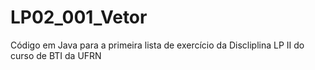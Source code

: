 # LP02_001_Vetor
Código em Java para a primeira lista de exercício da Discliplina LP II do curso de BTI da UFRN
